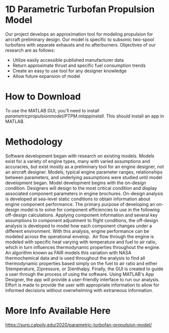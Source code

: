 # 1D Parametric Turbofan Propulsion Model
Our project develops an approximation tool for modeling propulsion for aircraft preliminary design. 
Our model is specific to subsonic two-spool turbofans with separate exhausts and no afterburners. Objectives of our research are as follows:
- Utilize easily accessible published manufacturer data
- Return approximate thrust and specific fuel consumption trends
- Create an easy to use tool for any designer knowledge
- Allow future expansion of model

# How to Download
To use the MATLAB GUI, you'll need to install *parametricpropulsionmodel/PTPM.mlappinstall.* This should install an app in MATLAB.

# Methodology
Software development began with research on existing models. Models exist for a variety of engine types, many with varied assumptions and accuracies, but exist mostly as a preliminary tool for an engine designer, not an aircraft designer. Models, typical engine parameter ranges, relationships between parameters, and underlying assumptions were studied until model development began.
Model development begins with the on-design condition. Designers will design to the most critical condition and display associated component parameters in engine brochures. On-design analysis is developed at sea-level static conditions to obtain information about engine component performance. The primary purpose of developing an on-design model is to solve for component efficiencies to use in the following off-design calculations.
Applying component information and several key assumptions to component adjustment to flight conditions, the off-design analysis is developed to model how each component changes under a different environment.  With this analysis, engine performance can be modeled across the operational envelop. ​
Air flow through the engine is modeled with specific heat varying with temperature and fuel to air ratio, which in turn influences thermodynamic properties throughout the engine. An algorithm known as FAIR models this variation with NASA thermochemical data and is used throughout the analysis to find all thermodynamic  properties based simply on the fuel to air ratio and either 1)temperature, 2)pressure, or 3)enthalpy.
Finally, the GUI is created to guide a user through the process of using the software. Using MATLAB's App Designer, the app will provide a user-friendly interface to run our analysis. Effort is made to provide the user with appropriate information to allow for informed decisions without overwhelming with extraneous information.

# More Info Available Here
https://surp.calpoly.edu/2020/parametric-turbofan-propulsion-model/
